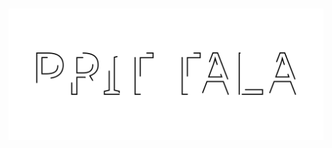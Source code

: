 <h1 align="center">
  <img src="https://raw.githubusercontent.com/prittala/prittala/master/Name.svg" alt="PritTala" />
</h1>
